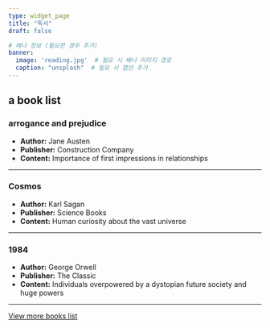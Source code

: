 ```yaml
---
type: widget_page
title: "독서"
draft: false

# 배너 정보 (필요한 경우 추가)
banner:
  image: 'reading.jpg'  # 필요 시 배너 이미지 경로
  caption: "unsplash"  # 필요 시 캡션 추가
---
```


## a book list

### arrogance and prejudice
- **Author:** Jane Austen  
- **Publisher:** Construction Company  
- **Content:** Importance of first impressions in relationships

---

### Cosmos
- **Author:** Karl Sagan  
- **Publisher:** Science Books  
- **Content:** Human curiosity about the vast universe

---

### 1984
- **Author:** George Orwell  
- **Publisher:** The Classic  
- **Content:** Individuals overpowered by a dystopian future society and huge powers

---

[View more books list](https://bead-hornet-56a.notion.site/My-book-List-a4f24f3ec3794b76827d5f0b02cc4427?pvs=4) <!-- 링크 추가 -->